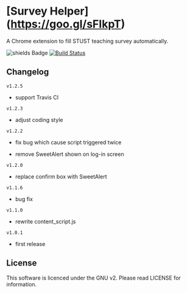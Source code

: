 [Survey Helper] (https://goo.gl/sFIkpT)
=============

A Chrome extension to fill STUST teaching survey automatically.

![shields Badge](https://img.shields.io/badge/license-GPLv2-blue.svg)
[![Build Status](https://travis-ci.org/osk2/Survey_Helper.svg?branch=master)](https://travis-ci.org/osk2/Survey_Helper)

## Changelog ##

`v1.2.5`

- support Travis CI

`v1.2.3`

- adjust coding style

`v1.2.2`

- fix bug which cause script triggered twice

- remove SweetAlert shown on log-in screen

`v1.2.0`

- replace confirm box with SweetAlert

`v1.1.6`

- bug fix

`v1.1.0`

- rewrite content_script.js

`v1.0.1`

- first release

## License ##

This software is licenced under the GNU v2. Please read LICENSE for information.

